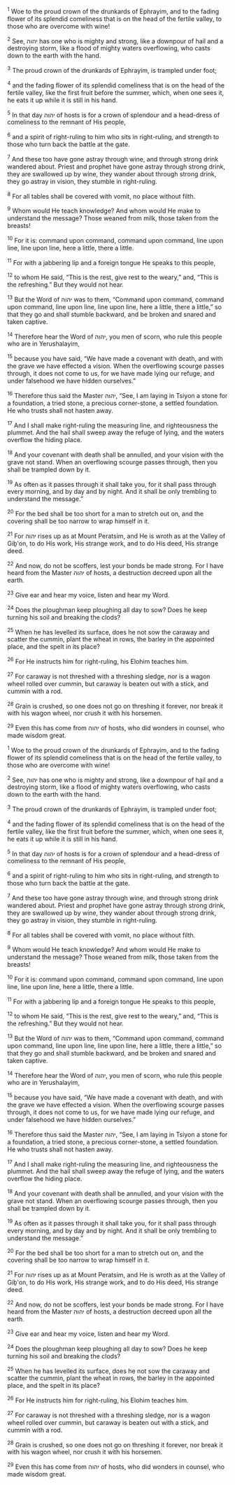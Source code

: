 <sup>1</sup> Woe to the proud crown of the drunkards of Ephrayim, and to the fading flower of its splendid comeliness that is on the head of the fertile valley, to those who are overcome with wine!

<sup>2</sup> See, יהוה has one who is mighty and strong, like a downpour of hail and a destroying storm, like a flood of mighty waters overflowing, who casts down to the earth with the hand.

<sup>3</sup> The proud crown of the drunkards of Ephrayim, is trampled under foot;

<sup>4</sup> and the fading flower of its splendid comeliness that is on the head of the fertile valley, like the first fruit before the summer, which, when one sees it, he eats it up while it is still in his hand.

<sup>5</sup> In that day יהוה of hosts is for a crown of splendour and a head-dress of comeliness to the remnant of His people,

<sup>6</sup> and a spirit of right-ruling to him who sits in right-ruling, and strength to those who turn back the battle at the gate.

<sup>7</sup> And these too have gone astray through wine, and through strong drink wandered about. Priest and prophet have gone astray through strong drink, they are swallowed up by wine, they wander about through strong drink, they go astray in vision, they stumble in right-ruling.

<sup>8</sup> For all tables shall be covered with vomit, no place without filth.

<sup>9</sup> Whom would He teach knowledge? And whom would He make to understand the message? Those weaned from milk, those taken from the breasts!

<sup>10</sup> For it is: command upon command, command upon command, line upon line, line upon line, here a little, there a little.

<sup>11</sup> For with a jabbering lip and a foreign tongue He speaks to this people,

<sup>12</sup> to whom He said, “This is the rest, give rest to the weary,” and, “This is the refreshing.” But they would not hear.

<sup>13</sup> But the Word of יהוה was to them, “Command upon command, command upon command, line upon line, line upon line, here a little, there a little,” so that they go and shall stumble backward, and be broken and snared and taken captive.

<sup>14</sup> Therefore hear the Word of יהוה, you men of scorn, who rule this people who are in Yerushalayim,

<sup>15</sup> because you have said, “We have made a covenant with death, and with the grave we have effected a vision. When the overflowing scourge passes through, it does not come to us, for we have made lying our refuge, and under falsehood we have hidden ourselves.”

<sup>16</sup> Therefore thus said the Master יהוה, “See, I am laying in Tsiyon a stone for a foundation, a tried stone, a precious corner-stone, a settled foundation. He who trusts shall not hasten away.

<sup>17</sup> And I shall make right-ruling the measuring line, and righteousness the plummet. And the hail shall sweep away the refuge of lying, and the waters overflow the hiding place.

<sup>18</sup> And your covenant with death shall be annulled, and your vision with the grave not stand. When an overflowing scourge passes through, then you shall be trampled down by it.

<sup>19</sup> As often as it passes through it shall take you, for it shall pass through every morning, and by day and by night. And it shall be only trembling to understand the message.”

<sup>20</sup> For the bed shall be too short for a man to stretch out on, and the covering shall be too narrow to wrap himself in it.

<sup>21</sup> For יהוה rises up as at Mount Peratsim, and He is wroth as at the Valley of Giḇ‛on, to do His work, His strange work, and to do His deed, His strange deed.

<sup>22</sup> And now, do not be scoffers, lest your bonds be made strong. For I have heard from the Master יהוה of hosts, a destruction decreed upon all the earth.

<sup>23</sup> Give ear and hear my voice, listen and hear my Word.

<sup>24</sup> Does the ploughman keep ploughing all day to sow? Does he keep turning his soil and breaking the clods?

<sup>25</sup> When he has levelled its surface, does he not sow the caraway and scatter the cummin, plant the wheat in rows, the barley in the appointed place, and the spelt in its place?

<sup>26</sup> For He instructs him for right-ruling, his Elohim teaches him.

<sup>27</sup> For caraway is not threshed with a threshing sledge, nor is a wagon wheel rolled over cummin, but caraway is beaten out with a stick, and cummin with a rod.

<sup>28</sup> Grain is crushed, so one does not go on threshing it forever, nor break it with his wagon wheel, nor crush it with his horsemen.

<sup>29</sup> Even this has come from יהוה of hosts, who did wonders in counsel, who made wisdom great.

<sup>1</sup> Woe to the proud crown of the drunkards of Ephrayim, and to the fading flower of its splendid comeliness that is on the head of the fertile valley, to those who are overcome with wine!

<sup>2</sup> See, יהוה has one who is mighty and strong, like a downpour of hail and a destroying storm, like a flood of mighty waters overflowing, who casts down to the earth with the hand.

<sup>3</sup> The proud crown of the drunkards of Ephrayim, is trampled under foot;

<sup>4</sup> and the fading flower of its splendid comeliness that is on the head of the fertile valley, like the first fruit before the summer, which, when one sees it, he eats it up while it is still in his hand.

<sup>5</sup> In that day יהוה of hosts is for a crown of splendour and a head-dress of comeliness to the remnant of His people,

<sup>6</sup> and a spirit of right-ruling to him who sits in right-ruling, and strength to those who turn back the battle at the gate.

<sup>7</sup> And these too have gone astray through wine, and through strong drink wandered about. Priest and prophet have gone astray through strong drink, they are swallowed up by wine, they wander about through strong drink, they go astray in vision, they stumble in right-ruling.

<sup>8</sup> For all tables shall be covered with vomit, no place without filth.

<sup>9</sup> Whom would He teach knowledge? And whom would He make to understand the message? Those weaned from milk, those taken from the breasts!

<sup>10</sup> For it is: command upon command, command upon command, line upon line, line upon line, here a little, there a little.

<sup>11</sup> For with a jabbering lip and a foreign tongue He speaks to this people,

<sup>12</sup> to whom He said, “This is the rest, give rest to the weary,” and, “This is the refreshing.” But they would not hear.

<sup>13</sup> But the Word of יהוה was to them, “Command upon command, command upon command, line upon line, line upon line, here a little, there a little,” so that they go and shall stumble backward, and be broken and snared and taken captive.

<sup>14</sup> Therefore hear the Word of יהוה, you men of scorn, who rule this people who are in Yerushalayim,

<sup>15</sup> because you have said, “We have made a covenant with death, and with the grave we have effected a vision. When the overflowing scourge passes through, it does not come to us, for we have made lying our refuge, and under falsehood we have hidden ourselves.”

<sup>16</sup> Therefore thus said the Master יהוה, “See, I am laying in Tsiyon a stone for a foundation, a tried stone, a precious corner-stone, a settled foundation. He who trusts shall not hasten away.

<sup>17</sup> And I shall make right-ruling the measuring line, and righteousness the plummet. And the hail shall sweep away the refuge of lying, and the waters overflow the hiding place.

<sup>18</sup> And your covenant with death shall be annulled, and your vision with the grave not stand. When an overflowing scourge passes through, then you shall be trampled down by it.

<sup>19</sup> As often as it passes through it shall take you, for it shall pass through every morning, and by day and by night. And it shall be only trembling to understand the message.”

<sup>20</sup> For the bed shall be too short for a man to stretch out on, and the covering shall be too narrow to wrap himself in it.

<sup>21</sup> For יהוה rises up as at Mount Peratsim, and He is wroth as at the Valley of Giḇ‛on, to do His work, His strange work, and to do His deed, His strange deed.

<sup>22</sup> And now, do not be scoffers, lest your bonds be made strong. For I have heard from the Master יהוה of hosts, a destruction decreed upon all the earth.

<sup>23</sup> Give ear and hear my voice, listen and hear my Word.

<sup>24</sup> Does the ploughman keep ploughing all day to sow? Does he keep turning his soil and breaking the clods?

<sup>25</sup> When he has levelled its surface, does he not sow the caraway and scatter the cummin, plant the wheat in rows, the barley in the appointed place, and the spelt in its place?

<sup>26</sup> For He instructs him for right-ruling, his Elohim teaches him.

<sup>27</sup> For caraway is not threshed with a threshing sledge, nor is a wagon wheel rolled over cummin, but caraway is beaten out with a stick, and cummin with a rod.

<sup>28</sup> Grain is crushed, so one does not go on threshing it forever, nor break it with his wagon wheel, nor crush it with his horsemen.

<sup>29</sup> Even this has come from יהוה of hosts, who did wonders in counsel, who made wisdom great.

